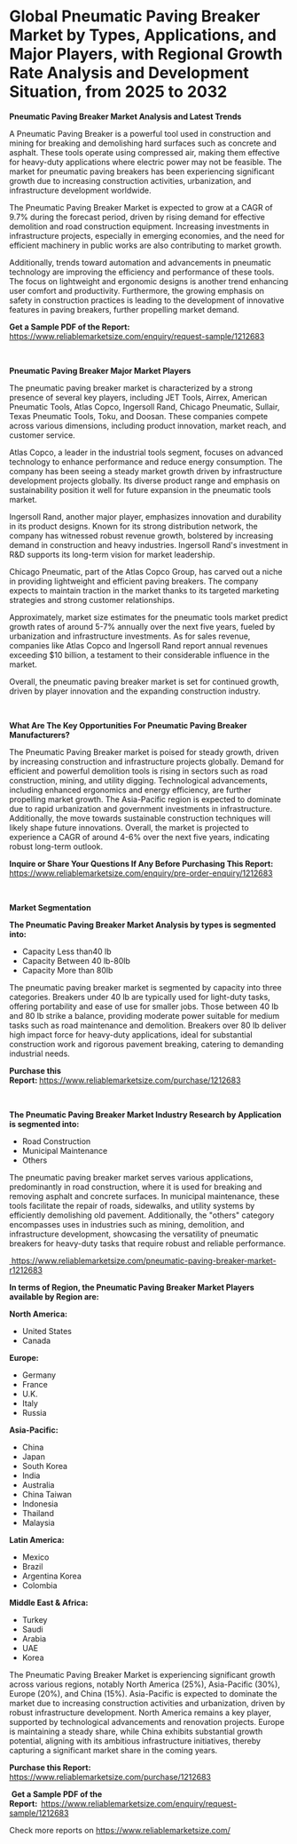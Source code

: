 <p><h1>Global Pneumatic Paving Breaker Market by Types, Applications, and Major Players, with Regional Growth Rate Analysis and Development Situation, from 2025 to 2032</h1></p><p><strong>Pneumatic Paving Breaker Market Analysis and Latest Trends</strong></p>
<p><p>A Pneumatic Paving Breaker is a powerful tool used in construction and mining for breaking and demolishing hard surfaces such as concrete and asphalt. These tools operate using compressed air, making them effective for heavy-duty applications where electric power may not be feasible. The market for pneumatic paving breakers has been experiencing significant growth due to increasing construction activities, urbanization, and infrastructure development worldwide.</p><p>The Pneumatic Paving Breaker Market is expected to grow at a CAGR of 9.7% during the forecast period, driven by rising demand for effective demolition and road construction equipment. Increasing investments in infrastructure projects, especially in emerging economies, and the need for efficient machinery in public works are also contributing to market growth. </p><p>Additionally, trends toward automation and advancements in pneumatic technology are improving the efficiency and performance of these tools. The focus on lightweight and ergonomic designs is another trend enhancing user comfort and productivity. Furthermore, the growing emphasis on safety in construction practices is leading to the development of innovative features in paving breakers, further propelling market demand.</p></p>
<p><strong>Get a Sample PDF of the Report:&nbsp;</strong> <a href="https://www.reliablemarketsize.com/enquiry/request-sample/1212683?utm_campaign=2759&utm_medium=2&utm_source=Github&utm_content=ia&utm_term=24032025&utm_id=pneumatic-paving-breaker">https://www.reliablemarketsize.com/enquiry/request-sample/1212683</a></p>
<p>&nbsp;</p>
<p><strong>Pneumatic Paving Breaker Major Market Players</strong></p>
<p><p>The pneumatic paving breaker market is characterized by a strong presence of several key players, including JET Tools, Airrex, American Pneumatic Tools, Atlas Copco, Ingersoll Rand, Chicago Pneumatic, Sullair, Texas Pneumatic Tools, Toku, and Doosan. These companies compete across various dimensions, including product innovation, market reach, and customer service.</p><p>Atlas Copco, a leader in the industrial tools segment, focuses on advanced technology to enhance performance and reduce energy consumption. The company has been seeing a steady market growth driven by infrastructure development projects globally. Its diverse product range and emphasis on sustainability position it well for future expansion in the pneumatic tools market.</p><p>Ingersoll Rand, another major player, emphasizes innovation and durability in its product designs. Known for its strong distribution network, the company has witnessed robust revenue growth, bolstered by increasing demand in construction and heavy industries. Ingersoll Rand's investment in R&D supports its long-term vision for market leadership.</p><p>Chicago Pneumatic, part of the Atlas Copco Group, has carved out a niche in providing lightweight and efficient paving breakers. The company expects to maintain traction in the market thanks to its targeted marketing strategies and strong customer relationships.</p><p>Approximately, market size estimates for the pneumatic tools market predict growth rates of around 5-7% annually over the next five years, fueled by urbanization and infrastructure investments. As for sales revenue, companies like Atlas Copco and Ingersoll Rand report annual revenues exceeding $10 billion, a testament to their considerable influence in the market.</p><p>Overall, the pneumatic paving breaker market is set for continued growth, driven by player innovation and the expanding construction industry.</p></p>
<p>&nbsp;</p>
<p><strong>What Are The Key Opportunities For Pneumatic Paving Breaker Manufacturers?</strong></p>
<p><p>The Pneumatic Paving Breaker market is poised for steady growth, driven by increasing construction and infrastructure projects globally. Demand for efficient and powerful demolition tools is rising in sectors such as road construction, mining, and utility digging. Technological advancements, including enhanced ergonomics and energy efficiency, are further propelling market growth. The Asia-Pacific region is expected to dominate due to rapid urbanization and government investments in infrastructure. Additionally, the move towards sustainable construction techniques will likely shape future innovations. Overall, the market is projected to experience a CAGR of around 4-6% over the next five years, indicating robust long-term outlook.</p></p>
<p><strong>Inquire or Share Your Questions If Any Before Purchasing This Report:</strong> <a href="https://www.reliablemarketsize.com/enquiry/pre-order-enquiry/1212683?utm_campaign=2759&utm_medium=2&utm_source=Github&utm_content=ia&utm_term=24032025&utm_id=pneumatic-paving-breaker">https://www.reliablemarketsize.com/enquiry/pre-order-enquiry/1212683</a></p>
<p>&nbsp;</p>
<p><strong>Market Segmentation</strong></p>
<p><strong>The Pneumatic Paving Breaker Market Analysis by types is segmented into:</strong></p>
<p><ul><li>Capacity Less than40 lb</li><li>Capacity Between 40 lb-80lb</li><li>Capacity More than 80lb</li></ul></p>
<p><p>The pneumatic paving breaker market is segmented by capacity into three categories. Breakers under 40 lb are typically used for light-duty tasks, offering portability and ease of use for smaller jobs. Those between 40 lb and 80 lb strike a balance, providing moderate power suitable for medium tasks such as road maintenance and demolition. Breakers over 80 lb deliver high impact force for heavy-duty applications, ideal for substantial construction work and rigorous pavement breaking, catering to demanding industrial needs.</p></p>
<p><strong>Purchase this Report:&nbsp;</strong><a href="https://www.reliablemarketsize.com/purchase/1212683?utm_campaign=2759&utm_medium=2&utm_source=Github&utm_content=ia&utm_term=24032025&utm_id=pneumatic-paving-breaker">https://www.reliablemarketsize.com/purchase/1212683</a></p>
<p>&nbsp;</p>
<p><strong>The Pneumatic Paving Breaker Market Industry Research by Application is segmented into:</strong></p>
<p><ul><li>Road Construction</li><li>Municipal Maintenance</li><li>Others</li></ul></p>
<p><p>The pneumatic paving breaker market serves various applications, predominantly in road construction, where it is used for breaking and removing asphalt and concrete surfaces. In municipal maintenance, these tools facilitate the repair of roads, sidewalks, and utility systems by efficiently demolishing old pavement. Additionally, the "others" category encompasses uses in industries such as mining, demolition, and infrastructure development, showcasing the versatility of pneumatic breakers for heavy-duty tasks that require robust and reliable performance.</p></p>
<p><a href="https://www.reliablemarketsize.com/pneumatic-paving-breaker-market-r1212683?utm_campaign=2759&utm_medium=2&utm_source=Github&utm_content=ia&utm_term=24032025&utm_id=pneumatic-paving-breaker">&nbsp;https://www.reliablemarketsize.com/pneumatic-paving-breaker-market-r1212683</a></p>
<p><strong>In terms of Region, the Pneumatic Paving Breaker Market Players available by Region are:</strong></p>
<p>
    <p> <strong> North America: </strong>
        <ul>
            <li>United States</li>
            <li>Canada</li>
        </ul>
        </p> 
    <p> <strong> Europe: </strong>
        <ul>
            <li>Germany</li>
            <li>France</li>
            <li>U.K.</li>
            <li>Italy</li>
            <li>Russia</li>
        </ul>
        </p> 
    <p> <strong> Asia-Pacific: </strong>
        <ul>
            <li>China</li>
            <li>Japan</li>
            <li>South Korea</li>
            <li>India</li>
            <li>Australia</li>
            <li>China Taiwan</li>
            <li>Indonesia</li>
            <li>Thailand</li>
            <li>Malaysia</li>
        </ul>
        </p> 
    <p> <strong> Latin America: </strong>
        <ul>
            <li>Mexico</li>
            <li>Brazil</li>
            <li>Argentina Korea</li>
            <li>Colombia</li>
        </ul>
        </p> 
    <p> <strong> Middle East & Africa: </strong>
        <ul>
            <li>Turkey</li>
            <li>Saudi</li>
            <li>Arabia</li>
            <li>UAE</li>
            <li>Korea</li>
        </ul>
    </p>
    </p>
<p><p>The Pneumatic Paving Breaker Market is experiencing significant growth across various regions, notably North America (25%), Asia-Pacific (30%), Europe (20%), and China (15%). Asia-Pacific is expected to dominate the market due to increasing construction activities and urbanization, driven by robust infrastructure development. North America remains a key player, supported by technological advancements and renovation projects. Europe is maintaining a steady share, while China exhibits substantial growth potential, aligning with its ambitious infrastructure initiatives, thereby capturing a significant market share in the coming years.</p></p>
<p><strong>Purchase this Report: </strong><a href="https://www.reliablemarketsize.com/purchase/1212683?utm_campaign=2759&utm_medium=2&utm_source=Github&utm_content=ia&utm_term=24032025&utm_id=pneumatic-paving-breaker">https://www.reliablemarketsize.com/purchase/1212683</a></p>
<p>&nbsp;<strong>Get a Sample PDF of the Report:&nbsp;&nbsp;</strong><a href="https://www.reliablemarketsize.com/enquiry/request-sample/1212683?utm_campaign=2759&utm_medium=2&utm_source=Github&utm_content=ia&utm_term=24032025&utm_id=pneumatic-paving-breaker">https://www.reliablemarketsize.com/enquiry/request-sample/1212683</a></p>
<p><strong></strong></p>
<p>Check more reports on <a href="https://www.reliablemarketsize.com/?utm_campaign=2759&utm_medium=2&utm_source=Github&utm_content=ia&utm_term=24032025&utm_id=pneumatic-paving-breaker">https://www.reliablemarketsize.com/</a></p>